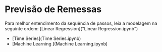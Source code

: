 # Previsão de Remessas
Para melhor entendimento da sequência de passos, leia a modelagem na seguinte ordem:
[Linear Regression]("Linear Regression.ipynb")
- [Time Series](Time Series.ipynb)
- [Machine Learning ](Machine Learning.ipynb)
